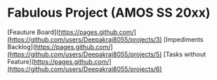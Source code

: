 # Fabulous Project (AMOS SS 20xx)
[Feauture Board](https://pages.github.com/](https://github.com/users/Deepakraj8055/projects/3)
[Impediments Backlog](https://pages.github.com/](https://github.com/users/Deepakraj8055/projects/5)
[Tasks without Feature](https://pages.github.com/](https://github.com/users/Deepakraj8055/projects/6)
